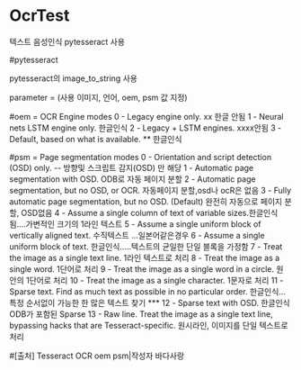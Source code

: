 # OcrTest
텍스트 음성인식
pytesseract 사용

#pytesseract

pytesseract의 image_to_string 사용

parameter = (사용 이미지, 언어, oem, psm 값 지정)

#oem = OCR Engine modes
0 - Legacy engine only. xx 한글 안됨
1 - Neural nets LSTM engine only. 한글인식
2 - Legacy + LSTM engines.  xxxx안됨
3 - Default, based on what is available. ** 한글인식


#psm = Page segmentation modes
0 - Orientation and script detection (OSD) only.  -- 방향및 스크립트 감지(OSD) 만 해당
1 - Automatic page segmentation with OSD. ODB로 자동 페이지 분할
2 - Automatic page segmentation, but no OSD, or OCR. 자동페이지 분할,osd나 ocR은 없음
3 - Fully automatic page segmentation, but no OSD. (Default) 완전히 자동으로 페이지 분할, OSD없음
4 - Assume a single column of text of variable sizes.한글인식됨....가변적인 크기의 1라인 텍스트
5 - Assume a single uniform block of vertically aligned text. 수직텍스트 ...일본어같은경우
6 - Assume a single uniform block of text. 한글인식.....텍스트의 균일한 단일 블록을 가정함
7 - Treat the image as a single text line. 1라인 텍스트로 처리
8 - Treat the image as a single word. 1단어로 처리
9 - Treat the image as a single word in a circle. 원 안의 1단어로 처리
10 - Treat the image as a single character.   1문자로 처리
11 - Sparse text. Find as much text as possible in no particular order. 한글인식...특정 순서없이 가능한 한 많은 텍스트 찾기 ***
12 - Sparse text with OSD. 한글인식 ODB가 포함된 Sparse
13 - Raw line. Treat the image as a single text line, bypassing hacks that are Tesseract-specific.  원시라인, 이미지를 단일 텍스트로 처리


#[출처]
Tesseract OCR oem psm|작성자 바다사랑
